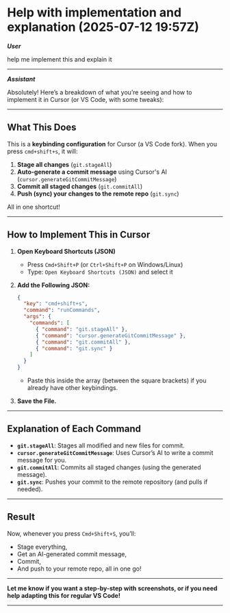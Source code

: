 <!-- Generated by SpecStory -->

# Help with implementation and explanation (2025-07-12 19:57Z)

_**User**_

help me implement this and explain it

---

_**Assistant**_

Absolutely! Here’s a breakdown of what you’re seeing and how to implement it in Cursor (or VS Code, with some tweaks):

---

## What This Does

This is a **keybinding configuration** for Cursor (a VS Code fork). When you press `cmd+shift+s`, it will:

1. **Stage all changes** (`git.stageAll`)
2. **Auto-generate a commit message** using Cursor's AI (`cursor.generateGitCommitMessage`)
3. **Commit all staged changes** (`git.commitAll`)
4. **Push (sync) your changes to the remote repo** (`git.sync`)

All in one shortcut!

---

## How to Implement This in Cursor

1. **Open Keyboard Shortcuts (JSON)**
   - Press `Cmd+Shift+P` (or `Ctrl+Shift+P` on Windows/Linux)
   - Type: `Open Keyboard Shortcuts (JSON)` and select it

2. **Add the Following JSON:**
   ```json
   {
     "key": "cmd+shift+s",
     "command": "runCommands",
     "args": {
       "commands": [
         { "command": "git.stageAll" },
         { "command": "cursor.generateGitCommitMessage" },
         { "command": "git.commitAll" },
         { "command": "git.sync" }
       ]
     }
   }
   ```
   - Paste this inside the array (between the square brackets) if you already have other keybindings.

3. **Save the File.**

---

## Explanation of Each Command

- **`git.stageAll`**: Stages all modified and new files for commit.
- **`cursor.generateGitCommitMessage`**: Uses Cursor’s AI to write a commit message for you.
- **`git.commitAll`**: Commits all staged changes (using the generated message).
- **`git.sync`**: Pushes your commit to the remote repository (and pulls if needed).

---

## Result

Now, whenever you press `Cmd+Shift+S`, you’ll:
- Stage everything,
- Get an AI-generated commit message,
- Commit,
- And push to your remote repo,
all in one go!

---

**Let me know if you want a step-by-step with screenshots, or if you need help adapting this for regular VS Code!**

---

